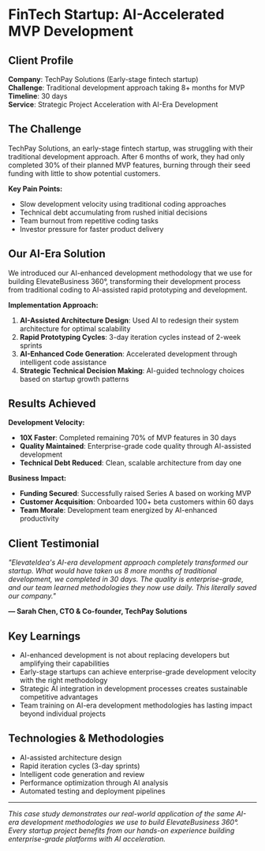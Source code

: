 # FinTech Startup: AI-Accelerated MVP Development

## Client Profile
**Company**: TechPay Solutions (Early-stage fintech startup)  
**Challenge**: Traditional development approach taking 8+ months for MVP  
**Timeline**: 30 days  
**Service**: Strategic Project Acceleration with AI-Era Development

## The Challenge
TechPay Solutions, an early-stage fintech startup, was struggling with their traditional development approach. After 6 months of work, they had only completed 30% of their planned MVP features, burning through their seed funding with little to show potential customers.

**Key Pain Points:**
- Slow development velocity using traditional coding approaches
- Technical debt accumulating from rushed initial decisions
- Team burnout from repetitive coding tasks
- Investor pressure for faster product delivery

## Our AI-Era Solution
We introduced our AI-enhanced development methodology that we use for building ElevateBusiness 360°, transforming their development process from traditional coding to AI-assisted rapid prototyping and development.

**Implementation Approach:**
1. **AI-Assisted Architecture Design**: Used AI to redesign their system architecture for optimal scalability
2. **Rapid Prototyping Cycles**: 3-day iteration cycles instead of 2-week sprints
3. **AI-Enhanced Code Generation**: Accelerated development through intelligent code assistance
4. **Strategic Technical Decision Making**: AI-guided technology choices based on startup growth patterns

## Results Achieved

**Development Velocity:**
- **10X Faster**: Completed remaining 70% of MVP features in 30 days
- **Quality Maintained**: Enterprise-grade code quality through AI-assisted development
- **Technical Debt Reduced**: Clean, scalable architecture from day one

**Business Impact:**
- **Funding Secured**: Successfully raised Series A based on working MVP
- **Customer Acquisition**: Onboarded 100+ beta customers within 60 days
- **Team Morale**: Development team energized by AI-enhanced productivity

## Client Testimonial
*"ElevateIdea's AI-era development approach completely transformed our startup. What would have taken us 8 more months of traditional development, we completed in 30 days. The quality is enterprise-grade, and our team learned methodologies they now use daily. This literally saved our company."*

**— Sarah Chen, CTO & Co-founder, TechPay Solutions**

## Key Learnings
- AI-enhanced development is not about replacing developers but amplifying their capabilities
- Early-stage startups can achieve enterprise-grade development velocity with the right methodology
- Strategic AI integration in development processes creates sustainable competitive advantages
- Team training on AI-era development methodologies has lasting impact beyond individual projects

## Technologies & Methodologies
- AI-assisted architecture design
- Rapid iteration cycles (3-day sprints)
- Intelligent code generation and review
- Performance optimization through AI analysis
- Automated testing and deployment pipelines

---

*This case study demonstrates our real-world application of the same AI-era development methodologies we use to build ElevateBusiness 360°. Every startup project benefits from our hands-on experience building enterprise-grade platforms with AI acceleration.*